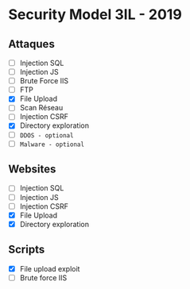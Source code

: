 # Security Model 3IL - 2019
## Attaques
 - [ ] Injection SQL
 - [ ] Injection JS
 - [ ] Brute Force IIS
 - [ ] FTP
 - [X] File Upload
 - [ ] Scan Réseau
 - [ ] Injection CSRF
 - [X] Directory exploration
 - [ ] `DDOS - optional`
 - [ ] `Malware - optional`

## Websites
 - [ ] Injection SQL
 - [ ] Injection JS
 - [ ] Injection CSRF
 - [X] File Upload
 - [X] Directory exploration

## Scripts
 - [X] File upload exploit
 - [ ] Brute force IIS